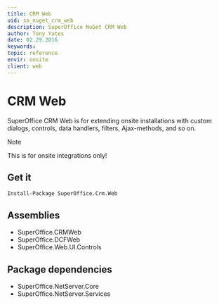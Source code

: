 ```yaml
---
title: CRM Web
uid: so_nuget_crm_web
description: SuperOffice NuGet CRM Web
author: Tony Yates
date: 02.29.2016
keywords:
topic: reference
envir: onsite
client: web
---
```


# CRM Web

SuperOffice CRM Web is for extending onsite installations with custom dialogs, controls, data handlers, filters,
Ajax-methods, and so on.

> [!NOTE]
> This is for onsite integrations only!

## Get it

`Install-Package SuperOffice.Crm.Web`

## Assemblies

* SuperOffice.CRMWeb
* SuperOffice.DCFWeb
* SuperOffice.Web.UI.Controls

## Package dependencies

* SuperOffice.NetServer.Core
* SuperOffice.NetServer.Services
